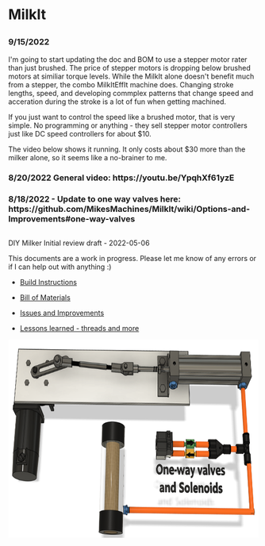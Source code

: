 # MilkIt <p>

<p> <h3> 9/15/2022 </h3> I'm going to start updating the doc and BOM to use a stepper motor rater than just brushed. The price of stepper motors is dropping below brushed motors at similiar torque levels. While the MilkIt alone doesn't benefit much from a stepper, the combo MilkItEffIt machine does. Changing stroke lengths, speed, and developing commplex patterns that change speed and acceration during the stroke is a lot of fun when getting machined. 

If you just want to control the speed like a brushed motor, that is very simple. No programming or anything - they sell stepper motor controllers just like DC speed controllers for about $10. 

The video below shows it running. It only costs about $30 more than the milker alone, so it seems like a no-brainer to me. 



<p>
<h3>8/20/2022 General video: https://youtu.be/YpqhXf61yzE
<p>
</h3>
<p>
<h3>8/18/2022 - Update to one way valves here: https://github.com/MikesMachines/MilkIt/wiki/Options-and-Improvements#one-way-valves<p></h3>
<p>
 <p>

  <h2><p></h2>
DIY Milker Initial review draft - 2022-05-06

This documents are a work in progress. Please let me know of any errors or if I can help out with anything :) <P>
 
- <a href="https://github.com/MikesMachines/MilkIt/blob/main/DIY%20Milker%20V0.1%20.pdf">Build Instructions</a> <p>
- <a href="https://github.com/MikesMachines/MilkIt/blob/main/DIY%20Milker%20Parts%20List.csv">Bill of Materials</a> <P>
- <a href="https://github.com/MikesMachines/MilkIt/wiki/Options-and-Improvements"> Issues and Improvements</a> <P>
- <a href="https://github.com/MikesMachines/MilkIt/wiki/Lessons-learned"> Lessons learned - threads and more </a> <P>

<img src="https://github.com/MikesMachines/MilkIt/blob/main/media/MilkIT_SCModel.png" alt="SC Cylinder Model" height="400">


